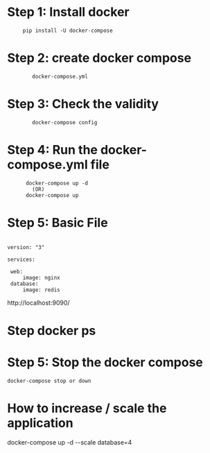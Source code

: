 # Step 1: Install docker 
         pip install -U docker-compose
# Step 2: create docker compose 
            docker-compose.yml
# Step 3: Check the validity 
            docker-compose config 
# Step 4: Run the docker-compose.yml file 
          docker-compose up -d 
		    (OR)
		  docker-compose up 
# Step 5: Basic File 
  ```
  
  version: "3"

services:

   web:
       image: nginx
   database:
       image: redis    
```

http://localhost:9090/   
		  
# Step docker ps 

# Step 5: Stop the docker compose 
    docker-compose stop or down 


# How to increase / scale the application

docker-compose up -d --scale  database=4	
		  

